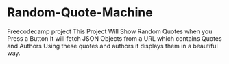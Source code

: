 # Random-Quote-Machine
Freecodecamp project
This Project Will Show Random Quotes when you Press a Button
It will fetch JSON Objects from a URL which contains Quotes and Authors 
Using these quotes and authors it displays them in a beautiful way. 

